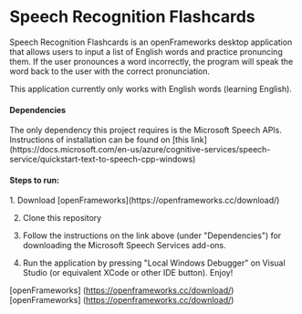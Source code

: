 # Speech Recognition Flashcards

Speech Recognition Flashcards is an openFrameworks desktop application that allows users to input a list of English words and practice pronuncing them. If the user pronounces a word incorrectly, the program will speak the word back to the user with the correct pronunciation.

This application currently only works with English words (learning English).

<h4> Dependencies </h4>
The only dependency this project requires is the Microsoft Speech APIs. Instructions of installation can be found on [this link](https://docs.microsoft.com/en-us/azure/cognitive-services/speech-service/quickstart-text-to-speech-cpp-windows)

<h4> Steps to run: </h4>
1. Download [openFrameworks](https://openframeworks.cc/download/)

2. Clone this repository

3. Follow the instructions on the link above (under "Dependencies") for downloading the Microsoft Speech Services add-ons.

4. Run the application by pressing "Local Windows Debugger" on Visual Studio (or equivalent XCode or other IDE button).
Enjoy!

[openFrameworks] (https://openframeworks.cc/download/)
[openFrameworks] (https://openframeworks.cc/download/)
